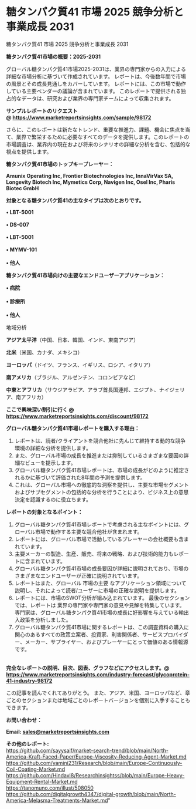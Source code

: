 # 糖タンパク質41 市場 2025 競争分析と事業成長 2031
糖タンパク質41 市場 2025 競争分析と事業成長 2031

<strong><b>糖タンパク質41市場の概要：2025-2031</b></strong>

グローバル糖タンパク質41市場2025-2031は、業界の専門家からの入力による詳細な市場分析に基づいて作成されています。 レポートは、今後数年間で市場の風景とその成長見通しをカバーしています。 レポートには、この市場で動作している主要ベンダーの議論が含まれています。 このレポートで提供される独占的なデータは、研究および業界の専門家チームによって収集されます。

<strong>サンプルレポートのリクエスト @ <a href=https://www.marketreportsinsights.com/sample/98172>https://www.marketreportsinsights.com/sample/98172</a></strong>

さらに、このレポートは新たなトレンド、重要な推進力、課題、機会に焦点を当て、業界で繁栄するために必要なすべてのデータを提供します。このレポートの市場調査は、業界内の現在および将来のシナリオの詳細な分析を含む、包括的な視点を提供します。

<strong>糖タンパク質41市場のトップキープレーヤー：</strong>

<strong>Amunix Operating Inc, Frontier Biotechnologies Inc, InnaVirVax SA, Longevity Biotech Inc, Mymetics Corp, Navigen Inc, Osel Inc, Pharis Biotec GmbH</strong>

<strong><b>対象となる糖タンパク質41の主なタイプは次のとおりです。</b></strong>

<strong>• LBT-5001<br><br>• DS-007<br><br>• LBT-5001<br><br>• MYMV-101<br><br>• 他人</strong>

<strong><b>糖タンパク質41市場向けの主要なエンドユーザーアプリケーション：</b></strong>

<strong>• 病院<br><br>• 診療所<br><br>• 他人</strong>

 地域分析

<strong><b>アジア太平洋</b></strong>（中国、日本、韓国、インド、東南アジア）

<strong><b>北米</b></strong>（米国、カナダ、メキシコ）

<strong><b>ヨーロッパ</b></strong>（ドイツ、フランス、イギリス、ロシア、イタリア）

<strong><b>南アメリカ</b></strong>（ブラジル、アルゼンチン、コロンビアなど）

<strong><b>中東とアフリカ</b></strong>（サウジアラビア、アラブ首長国連邦、エジプト、ナイジェリア、南アフリカ）

<strong>ここで興味深い割引に行く @ <a href=https://www.marketreportsinsights.com/discount/98172>https://www.marketreportsinsights.com/discount/98172</a></strong>

<strong><b>グローバル糖タンパク質41市場レポートを購入する理由：</b></strong>
<ol>
  <li>レポートは、読者/クライアントを競合他社に先んじて維持する動的な競争環境の詳細な分析を提供します。</li>
  <li>また、グローバル市場の成長を推進または抑制しているさまざまな要因の詳細なビューを提示します。</li>
  <li>グローバル糖タンパク質41市場レポートは、市場の成長がどのように推定されるかに基づいて評価された8年間の予測を提供します。</li>
  <li>これは、グローバル市場への徹底的な洞察を提供し、主要な市場セグメントおよびサブセグメントの包括的な分析を行うことにより、ビジネス上の意思決定を認識するのに役立ちます。</li>
</ol>
<strong><b>レポートの対象となるポイント：</b></strong>
<ol>
  <li>グローバル糖タンパク質41市場レポートで考慮される主なポイントには、グローバル市場で動作する主要な競合他社が含まれます。</li>
  <li>レポートには、グローバル市場で活動しているプレーヤーの会社概要も含まれています。</li>
  <li>主要メーカーの製造、生産、販売、将来の戦略、および技術的能力もレポートに含まれています。</li>
  <li>グローバル糖タンパク質41市場の成長要因が詳細に説明されており、市場のさまざまなエンドユーザーが正確に説明されています。</li>
  <li>レポートはまた、グローバル 市場の主要 なアプリケーション領域について説明し、それによって読者/ユーザーに市場の正確な説明を提供します。</li>
  <li>レポートには、市場のSWOT分析が組み込まれています。 最後のセクションでは、レポートは 業界の専門家や専門家の意見や見解を特集しています。 専門家は、グローバル糖タンパク質41市場の成長に好影響を与えている輸出入政策を分析しました。</li>
  <li>グローバル糖タンパク質41市場に関するレポートは、この調査資料の購入に関心のあるすべての政策立案者、投資家、利害関係者、サービスプロバイダー、メーカー、サプライヤー、およびプレーヤーにとって価値のある情報源です。</li>
</ol><br>
<strong>完全なレポートの説明、目次、図表、グラフなどにアクセスします。@ <a href=https://www.marketreportsinsights.com/industry-forecast/glycoprotein-41-industry-98172>https://www.marketreportsinsights.com/industry-forecast/glycoprotein-41-industry-98172</a></strong>

この記事を読んでくれてありがとう。 また、アジア、米国、ヨーロッパなど、章ごとのセクションまたは地域ごとのレポートバージョンを個別に入手することもできます。

<strong><b>お問い合わせ：</b></strong>

<strong>Email: </strong><a href=mailto:sales@marketreportsinsights.com><strong>sales@marketreportsinsights.com</strong></a>

<strong>その他のレポート:</strong>
<br>
<a href=https://github.com/sayysaif/market-search-trend/blob/main/North-America-Kraft-Faced-Paper/Europe-Viscosity-Reducing-Agent-Market.md>https://github.com/sayysaif/market-search-trend/blob/main/North-America-Kraft-Faced-Paper/Europe-Viscosity-Reducing-Agent-Market.md</a>
<br>
<a href=https://github.com/yamini231/Research/blob/main/Europe-Continuously-Coil-Coating-Market.md>https://github.com/yamini231/Research/blob/main/Europe-Continuously-Coil-Coating-Market.md</a>
<br>
<a href=https://github.com/Hindavi8/Researchinsightss/blob/main/Europe-Heavy-Equipment-Rental-Market.md>https://github.com/Hindavi8/Researchinsightss/blob/main/Europe-Heavy-Equipment-Rental-Market.md</a>
<br>
<a href=https://tanomuno.com/illust/508050>https://tanomuno.com/illust/508050</a>
<br>
<a href=https://github.com/digitalgrowth4347/digital-growth/blob/main/North-America-Melasma-Treatments-Market.md>https://github.com/digitalgrowth4347/digital-growth/blob/main/North-America-Melasma-Treatments-Market.md</a>"
